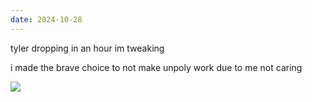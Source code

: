 ```yaml
---
date: 2024-10-28
---
```


tyler dropping in an hour im tweaking

i made the brave choice to not make unpoly work due to me not caring

![](https://i.imgur.com/gqODhZo.png)
